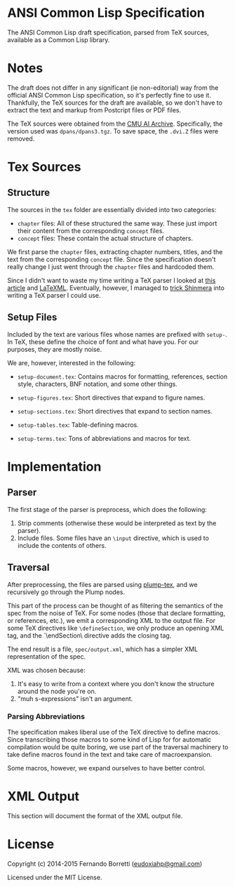 # ANSI Common Lisp Specification

The ANSI Common Lisp draft specification, parsed from TeX sources, available as
a Common Lisp library.

# Notes

The draft does not differ in any significant (ie non-editorial) way from the
official ANSI Common Lisp specification, so it's perfectly fine to use
it. Thankfully, the TeX sources for the draft are available, so we don't have to
extract the text and markup from Postcript files or PDF files.

The TeX sources were obtained from the [CMU AI Archive][cmu]. Specifically, the
version used was `dpans/dpans3.tgz`. To save space, the `.dvi.Z` files were
removed.

# Tex Sources

## Structure

The sources in the `tex` folder are essentially divided into two categories:

- `chapter` files: All of these structured the same way. These just import their
  content from the corresponding `concept` files.
- `concept` files: These contain the actual structure of chapters.

We first parse the `chapter` files, extracting chapter numbers, titles, and the
text from the corresponding `concept` file. Since the specification doesn't
really change I just went through the `chapter` files and hardcoded them.

Since I didn't want to waste my time writing a TeX parser I looked at
[this article][tex2xml] and [LaTeXML][latexml]. Eventually, however, I managed
to [trick Shinmera][shin] into writing a TeX parser I could use.

## Setup Files

Included by the text are various files whose names are prefixed with
`setup-`. In TeX, these define the choice of font and what have you. For our
purposes, they are mostly noise.

We are, however, interested in the following:

- `setup-document.tex`: Contains macros for formatting, references, section
style, characters, BNF notation, and some other things.

- `setup-figures.tex`: Short directives that expand to figure names.

- `setup-sections.tex`: Short directives that expand to section names.

- `setup-tables.tex`: Table-defining macros.

- `setup-terms.tex`: Tons of abbreviations and macros for text.

# Implementation

## Parser

The first stage of the parser is preprocess, which does the following:

1. Strip comments (otherwise these would be interpreted as text by the parser).
2. Include files. Some files have an `\input` directive, which is used to
include the contents of others.

## Traversal

After preprocessing, the files are parsed using [plump-tex][plump], and we
recursively go through the Plump nodes.

This part of the process can be thought of as filtering the semantics of the
spec from the noise of TeX. For some nodes (those that declare formatting, or
references, etc.), we emit a corresponding XML to the output file. For some TeX
directives like `\defineSection`, we only produce an opening XML tag, and the
`\endSection\ directive adds the closing tag.

The end result is a file, `spec/output.xml`, which has a simpler XML
representation of the spec.

XML was chosen because:

1. It's easy to write from a context where you don't know the structure around
   the node you're on.
2. "muh s-expressions" isn't an argument.

### Parsing Abbreviations

The specification makes liberal use of the TeX directive to define macros. Since
transcribing those macros to some kind of Lisp for for automatic compilation
would be quite boring, we use part of the traversal machinery to take define
macros found in the text and take care of macroexpansion.

Some macros, however, we expand ourselves to have better control.

# XML Output

This section will document the format of the XML output file.

# License

Copyright (c) 2014-2015 Fernando Borretti (eudoxiahp@gmail.com)

Licensed under the MIT License.

[cmu]: ftp://ftp.cs.cmu.edu/usr/ai/lang/lisp/doc/standard/ansi/0.html
[plump]: https://github.com/Shinmera/plump-tex
[tex2xml]: http://jblevins.org/log/xml-tools
[latexml]: http://dlmf.nist.gov/LaTeXML/
[shin]: https://twitter.com/eudxa/status/512783348398186496

